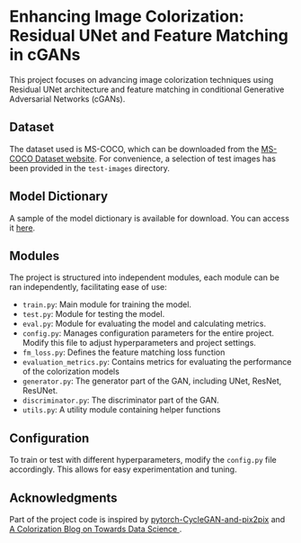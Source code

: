 # Enhancing Image Colorization: Residual UNet and Feature Matching in cGANs

This project focuses on advancing image colorization techniques using Residual UNet architecture and feature matching in conditional Generative Adversarial Networks (cGANs). 

## Dataset
The dataset used is MS-COCO, which can be downloaded from the [MS-COCO Dataset website](https://cocodataset.org/#download). For convenience, a selection of test images has been provided in the `test-images` directory.

## Model Dictionary
A sample of the model dictionary is available for download. You can access it [here](https://drive.google.com/drive/folders/12LUdwi967VBjObwKcw-FIBQZyyunjAk0?usp=sharing).

## Modules
The project is structured into independent modules, each module can be ran independently, facilitating ease of use:
- `train.py`: Main module for training the model.
- `test.py`: Module for testing the model.
- `eval.py`: Module for evaluating the model and calculating metrics.
- `config.py`: Manages configuration parameters for the entire project. Modify this file to adjust hyperparameters and project settings.
- `fm_loss.py`: Defines the feature matching loss function
- `evaluation_metrics.py`: Contains metrics for evaluating the performance of the colorization models
- `generator.py`: The generator part of the GAN, including UNet, ResNet, ResUNet.
- `discriminator.py`: The discriminator part of the GAN.
- `utils.py`: A utility module containing helper functions

## Configuration
To train or test with different hyperparameters, modify the `config.py` file accordingly. This allows for easy experimentation and tuning.

## Acknowledgments
Part of the project code is inspired by [pytorch-CycleGAN-and-pix2pix](https://github.com/junyanz/pytorch-CycleGAN-and-pix2pix) and [A Colorization Blog on Towards Data Science ](https://towardsdatascience.com/colorizing-black-white-images-with-u-net-and-conditional-gan-a-tutorial-81b2df111cd8).

